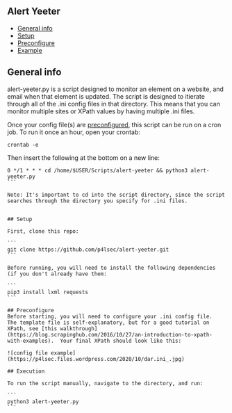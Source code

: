 ## Alert Yeeter
* [General info](#general-info)
* [Setup](#setup)
* [Preconfigure](#preconfigure)
* [Example](#example)


## General info
alert-yeeter.py is a script designed to monitor an element on a website, and email when that element is updated. The script is designed to itierate through all of the .ini config files in that directory.  This means that you can monitor multiple sites or XPath values by having multiple .ini files. 

Once your config file(s) are [preconfigured](#preconfigure), this script can be run on a cron job.  To run it once an hour, open your crontab:

```
crontab -e
```

Then insert the following at the bottom on a new line:

````
0 */1 * * * cd /home/$USER/Scripts/alert-yeeter && python3 alert-yeeter.py
```

Note: It's important to cd into the script directory, since the script searches through the directory you specify for .ini files.


## Setup

First, clone this repo:

```
git clone https://github.com/p4lsec/alert-yeeter.git
```

Before running, you will need to install the following dependencies (if you don't already have them:

```
pip3 install lxml requests
```

## Preconfigure
Before starting, you will need to configure your .ini config file.  The template file is self-explanatory, but for a good tutorial on XPath, see [this walkthrough](https://blog.scrapinghub.com/2016/10/27/an-introduction-to-xpath-with-examples).  Your final XPath should look like this:

![config file example](https://p4lsec.files.wordpress.com/2020/10/dar.ini_.jpg)

## Execution

To run the script manually, navigate to the directory, and run:

```
python3 alert-yeeter.py
```